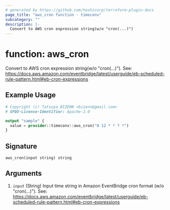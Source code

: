 ```yaml
---
# generated by https://github.com/hashicorp/terraform-plugin-docs
page_title: "aws_cron function - timeconv"
subcategory: ""
description: |-
  Convert to AWS cron expression string(w/o "cron(...)")
---
```


# function: aws_cron

Convert to AWS cron expression string(w/o "cron(...)"). See: https://docs.aws.amazon.com/eventbridge/latest/userguide/eb-scheduled-rule-pattern.html#eb-cron-expressions

## Example Usage

```terraform
# Copyright (c) Tatsuya BIZENN <bizenn@gmail.com>
# SPDX-License-Identifier: Apache-2.0

output "sample" {
  value = provider::timeconv::aws_cron("0 12 * * ? *")
}
```

## Signature

<!-- signature generated by tfplugindocs -->
```text
aws_cron(input string) string
```

## Arguments

<!-- arguments generated by tfplugindocs -->
1. `input` (String) Input time string in Amazon EventBridge cron format (w/o "cron(...)"). See: https://docs.aws.amazon.com/eventbridge/latest/userguide/eb-scheduled-rule-pattern.html#eb-cron-expressions

